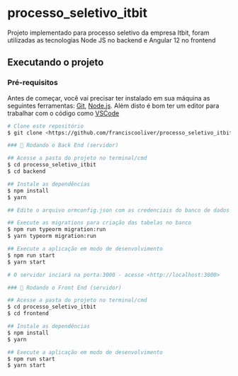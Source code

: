# processo_seletivo_itbit
<p>Projeto implementado para processo seletivo da empresa Itbit, foram utilizadas as tecnologias Node JS no backend e Angular 12 no frontend</p>

## Executando o projeto

### Pré-requisitos

Antes de começar, você vai precisar ter instalado em sua máquina as seguintes ferramentas:
[Git](https://git-scm.com), [Node.js](https://nodejs.org/en/). 
Além disto é bom ter um editor para trabalhar com o código como [VSCode](https://code.visualstudio.com/)

```bash
# Clone este repositório
$ git clone <https://github.com/franciscooliver/processo_seletivo_itbit>

### 🎲 Rodando o Back End (servidor)

## Acesse a pasta do projeto no terminal/cmd
$ cd processo_seletivo_itbit
$ cd backend

## Instale as dependências
$ npm install
$ yarn

## Edite o arquivo ormconfig.json com as credenciais do banco de dados

## Execute as migrations para criação das tabelas no banco
$ npm run typeorm migration:run
$ yarn typeorm migration:run

## Execute a aplicação em modo de desenvolvimento
$ npm run start 
$ yarn start

# O servidor inciará na porta:3000 - acesse <http://localhost:3000>

### 🎲 Rodando o Front End (servidor)

## Acesse a pasta do projeto no terminal/cmd
$ cd processo_seletivo_itbit
$ cd frontend

## Instale as dependências
$ npm install 
$ yarn

## Execute a aplicação em modo de desenvolvimento
$ npm run start
$ yarn start
```
